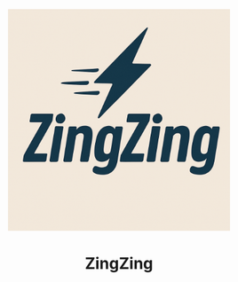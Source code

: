 <div align="center">
  <img src="./assets/logo.png" alt="Polka" width="400" />
</div>
<h1 align="center">ZingZing</h1>
